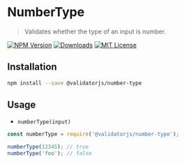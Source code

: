 # NumberType

> Validates whether the type of an input is number.

[![NPM Version](https://img.shields.io/npm/v/@validatorjs/number-type.svg)](https://www.npmjs.com/package/@validatorjs/number-type)
[![Downloads](https://img.shields.io/npm/dt/@validatorjs/number-type.svg)](https://www.npmjs.com/package/@validatorjs/number-type)
[![MIT License](https://img.shields.io/npm/l/@validatorjs/number-type.svg)](../../LICENSE)

## Installation

```bash
npm install --save @validatorjs/number-type
```

## Usage

- `numberType(input)`

```js
const numberType = require('@validatorjs/number-type');

numberType(12345); // true
numberType('foo'); // false
```
